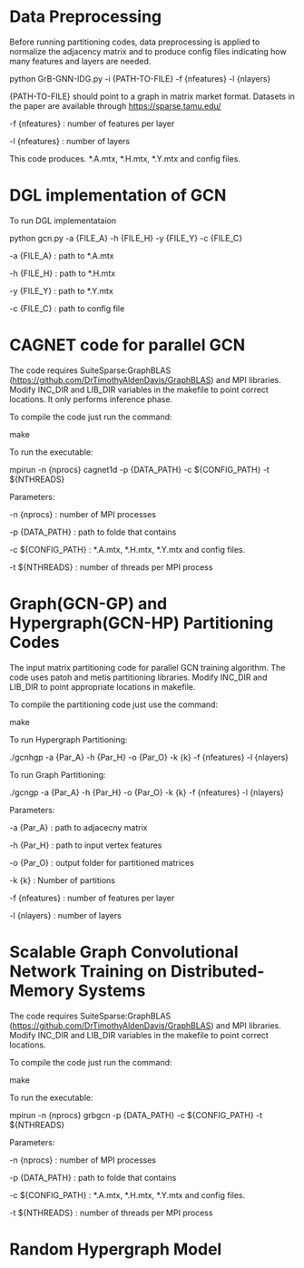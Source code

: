 # Data Preprocessing

Before running partitioning codes, data preprocessing is applied to normalize the adjacency matrix and to produce config files indicating how many features and layers are needed.

python GrB-GNN-IDG.py -i {PATH-TO-FILE} -f {nfeatures} -l {nlayers}

{PATH-TO-FILE} should point to a graph in matrix market format. Datasets in the paper are available through https://sparse.tamu.edu/

-f {nfeatures} : number of features per layer

-l {nfeatures} : number of layers

This code produces. *.A.mtx, *.H.mtx, *.Y.mtx and config files.

# DGL implementation of GCN

To run DGL implementataion

python gcn.py -a {FILE_A} -h {FILE_H} -y {FILE_Y} -c {FILE_C}

-a {FILE_A} : path to *.A.mtx

-h {FILE_H} : path to *.H.mtx

-y {FILE_Y} : path to *.Y.mtx

-c {FILE_C} : path to config file

# CAGNET code for parallel GCN 

The code requires SuiteSparse:GraphBLAS (https://github.com/DrTimothyAldenDavis/GraphBLAS) and MPI libraries. Modify INC_DIR and LIB_DIR variables in the makefile to point correct locations. It only performs inference phase.

To compile the code just run the command:

make

To run the executable:

mpirun -n {nprocs} cagnet1d -p {DATA_PATH} -c ${CONFIG_PATH} -t ${NTHREADS}

Parameters:

-n {nprocs} : number of MPI processes

-p {DATA_PATH} : path to folde that contains

-c ${CONFIG_PATH} : *.A.mtx, *.H.mtx, *.Y.mtx and config files.

-t ${NTHREADS} : number of threads per MPI process


# Graph(GCN-GP) and Hypergraph(GCN-HP) Partitioning Codes

The input matrix partitioning code for parallel GCN training algorithm. The code uses patoh and metis partitioning libraries.
Modify INC_DIR and LIB_DIR to point appropriate locations in makefile.

To compile the partitioning code just use the command:

make

To run Hypergraph Partitioning:

./gcnhgp -a {Par_A} -h {Par_H} -o {Par_O} -k {k} -f {nfeatures} -l {nlayers}  

To run Graph Partitioning:

./gcngp -a {Par_A} -h {Par_H} -o {Par_O} -k {k} -f {nfeatures} -l {nlayers} 

Parameters:

-a {Par_A} : path to adjacecny matrix 

-h {Par_H} : path to input vertex features 

-o {Par_O} : output folder for partitioned matrices 

-k {k} : Number of partitions 

-f {nfeatures} : number of features per layer 

-l {nlayers} : number of layers 

# Scalable Graph Convolutional Network Training on Distributed-Memory Systems

The code requires SuiteSparse:GraphBLAS (https://github.com/DrTimothyAldenDavis/GraphBLAS) and MPI libraries. Modify INC_DIR and LIB_DIR variables in the makefile to point correct locations.

To compile the code just run the command:

make

To run the executable:

mpirun -n {nprocs} grbgcn -p {DATA_PATH} -c ${CONFIG_PATH} -t ${NTHREADS}

Parameters:

-n {nprocs} : number of MPI processes

-p {DATA_PATH} : path to folde that contains

-c ${CONFIG_PATH} : *.A.mtx, *.H.mtx, *.Y.mtx and config files.

-t ${NTHREADS} : number of threads per MPI process


# Random Hypergraph Model





